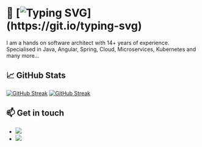 # 👋 [![Typing SVG](https://readme-typing-svg.demolab.com?font=&weight=600&size=28&pause=1000&random=false&width=435&lines=Hi+There%2C+its+me%2C+Soumen+!)](https://git.io/typing-svg)
I am a hands on software architect with 14+ years of experience. Specialised in Java, Angular, Spring, Cloud, Microservices, Kubernetes and many more...

## &#x1f4c8; GitHub Stats
[![GitHub Streak](https://streak-stats.demolab.com?user=soumencemk&date_format=j%20M%5B%20Y%5D&mode=weekly)](https://git.io/streak-stats)
[![GitHub Streak](https://github-readme-stats.vercel.app/api?username=soumencemk)](https://github-readme-stats.vercel.app/api?username=soumencemk)
## 📫 Get in touch

- [<img src="https://img.shields.io/badge/Twitter-itssoumen-blue?style=plastic&logo=twitter">](https://twitter.com/itssoumen)
- [<img src="https://img.shields.io/badge/Linkedin-itssoumen-blue?style=plastic&logo=linkedin">](https://www.linkedin.com/in/itssoumen/)

